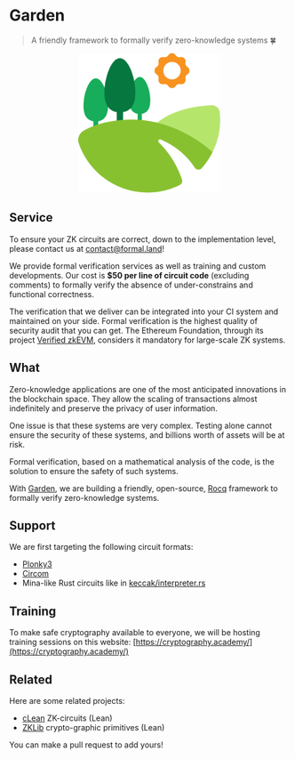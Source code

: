 # Garden

> A friendly framework to formally verify zero-knowledge systems 🍀

<p align="center">
  <img src="garden.svg" alt="logo" width="256" />
</p>

## Service

To ensure your ZK circuits are correct, down to the implementation level, please contact us at [&#099;&#111;&#110;&#116;&#097;&#099;&#116;&#064;formal&#046;&#108;&#097;&#110;&#100;](mailto:&#099;&#111;&#110;&#116;&#097;&#099;&#116;&#064;formal&#046;&#108;&#097;&#110;&#100;)!

We provide formal verification services as well as training and custom developments. Our cost is **$50 per line of circuit code** (excluding comments) to formally verify the absence of under-constrains and functional correctness.

The verification that we deliver can be integrated into your CI system and maintained on your side. Formal verification is the highest quality of security audit that you can get. The Ethereum Foundation, through its project [Verified zkEVM](https://verified-zkevm.org/), considers it mandatory for large-scale ZK systems.

## What

Zero-knowledge applications are one of the most anticipated innovations in the blockchain space. They allow the scaling of transactions almost indefinitely and preserve the privacy of user information.

One issue is that these systems are very complex. Testing alone cannot ensure the security of these systems, and billions worth of assets will be at risk.

Formal verification, based on a mathematical analysis of the code, is the solution to ensure the safety of such systems.

With [Garden](https://github.com/formal-land/garden), we are building a friendly, open-source, [Rocq](https://rocq-prover.org/) framework to formally verify zero-knowledge systems.

## Support

We are first targeting the following circuit formats:

- [Plonky3](https://github.com/Plonky3/Plonky3)
- [Circom](https://github.com/iden3/circom)
- Mina-like Rust circuits like in [keccak/interpreter.rs](https://github.com/o1-labs/proof-systems/blob/master/o1vm/src/interpreters/keccak/interpreter.rs)

## Training

To make safe cryptography available to everyone, we will be hosting training sessions on this website: [https://cryptography.academy/](https://cryptography.academy/)

## Related

Here are some related projects:

- [cLean](https://github.com/Verified-zkEVM/clean) ZK-circuits (Lean)
- [ZKLib](https://github.com/Verified-zkEVM/ZKLib) crypto-graphic primitives (Lean)

You can make a pull request to add yours!
